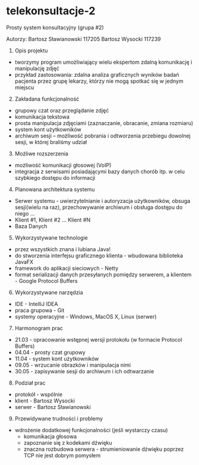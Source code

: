 # telekonsultacje-2
Prosty system konsultacyjny (grupa #2)

Autorzy: 
Bartosz Sławianowski 117205
Bartosz Wysocki 117239

1. Opis projektu
 - tworzymy program umożliwiający wielu ekspertom zdalną komunikację i manipulację zdjęć
 - przykład zastosowania: zdalna analiza graficznych wyników badań pacjenta przez grupę lekarzy, którzy nie mogą spotkać się w jednym miejscu
2. Zakładana funkcjonalność
 - grupowy czat oraz przeglądanie zdjęć
 - komunikacja tekstowa
 - prosta manipulacja zdjęciami (zaznaczanie, obracanie, zmiana rozmiaru)
 - system kont użytkowników
 - archiwum sesji – możliwość pobrania i odtworzenia przebiegu dowolnej sesji, w której braliśmy udział
3. Możliwe rozszerzenia
 - możliwość komunikacji głosowej (VoIP)
 - integracja z serwisami posiadającymi bazy danych chorób itp. w celu szybkiego dostępu do informacji
4. Planowana architektura systemu
 - Serwer systemu - uwierzytelnianie i autoryzacja użytkowników, obsuga sesji(wielu na raz), przechowywanie archiwum
   i obsługa dostępu do niego ...
 - Klient #1, Klient #2 ... Klient #N
 - Baza Danych
5. Wykorzystywane technologie
 - przez wszystkich znana i lubiana Java!
 - do stworzenia interfejsu graficznego klienta - wbudowana biblioteka JavaFX
 - framework do aplikacji sieciowych - Netty
 - format serializacji danych przesyłanych pomiędzy serwerem, a klientem - Google Protocol Buffers
6. Wykorzystywane narzędzia
 - IDE - IntelliJ IDEA
 - praca grupowa - Git
 - systemy operacyjne - Windows, MacOS X, Linux (serwer)
7. Harmonogram prac
 - 21.03 - opracowanie wstępnej wersji protokołu (w formacie Protocol Buffers)
 - 04.04 - prosty czat grupowy
 - 11.04 - system kont użytkowników
 - 09.05 - wrzucanie obrazków i manipulacja nimi
 - 30.05 - zapisywanie sesji do archiwum i ich odtwarzanie
8. Podział prac
 - protokół - wspólnie
 - klient - Bartosz Wysocki
 - serwer - Bartosz Sławianowski
9. Przewidywane trudności i problemy
 - wdrożenie dodatkowej funkcjonalności (jeśli wystarczy czasu)
   - komunikacja głosowa
    - zapoznanie się z kodekami dźwięku
    - znaczna rozbudowa serwera - strumieniowanie dźwięku poprzez TCP nie jest dobrym pomysłem




